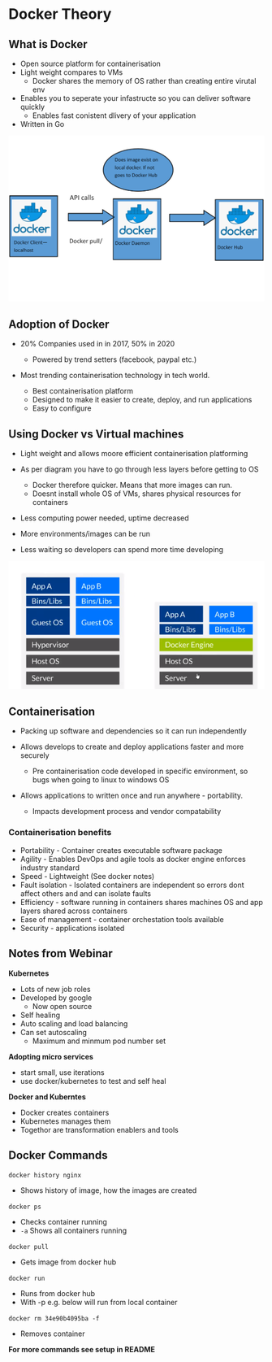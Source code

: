 # Docker Theory

## What is Docker

- Open source platform for containerisation
- Light weight compares to VMs
	- Docker shares the memory of OS rather than creating entire virutal env
- Enables you to seperate your infastructe so you can deliver software quickly
	- Enables fast conistent dlivery of your application
- Written in Go

![Docker_diagram](/images/Docker_diagram.PNG)

## Adoption of Docker

- 20% Companies used in in 2017, 50% in 2020
	- Powered by trend setters (facebook, paypal etc.)

- Most trending containerisation technology in tech world. 
	- Best containerisation platform
	- Designed to make it easier to create, deploy, and run applications
	- Easy to configure

## Using Docker vs Virtual machines

- Light weight and allows moore efficient containerisation platforming

- As per diagram you have to go through less layers before getting to OS
	- Docker therefore quicker. Means that more images can run.
	- Doesnt install whole OS of VMs, shares physical resources for containers

- Less computing power needed, uptime decreased
- More environments/images can be run
- Less waiting so developers can spend more time developing

![Docker_vs_VMs](/images/Docker_vs_VMs.PNG)

## Containerisation

- Packing up software and dependencies so it can run independently
- Allows develops to create and deploy applications faster and more securely
	- Pre containerisation code developed in specific environment, so bugs when going to linux to windows OS

- Allows applications to written once and run anywhere - portability.
	- Impacts development process and vendor compatability

### Containerisation benefits

- Portability - Container creates executable software package
- Agility - Enables DevOps and agile tools as docker engine enforces industry standard
- Speed - Lightweight (See docker notes)
- Fault isolation - Isolated containers are independent so errors dont affect others and and can isolate faults
- Efficiency - software running in containers shares machines OS and app layers shared across containers
- Ease of management - container orchestation tools available
- Security - applications isolated

## Notes from Webinar

**Kubernetes**

- Lots of new job roles
- Developed by google
	- Now open source
- Self healing
- Auto scaling and load balancing
- Can set autoscaling
	- Maximum and minmum pod number set

**Adopting micro services**

- start small, use iterations
- use docker/kubernetes to test and self heal

**Docker and Kuberntes**

- Docker creates containers
- Kubernetes manages them
- Togethor are transformation enablers and tools


## Docker Commands

```docker history nginx```

- Shows history of image, how the images are created

```docker ps```

- Checks container running
- ```-a``` Shows all containers running

```docker pull```

- Gets image from docker hub

```docker run```

- Runs from docker hub
- With -p e.g. below will run from local container

```docker rm 34e90b4095ba -f```

- Removes container

**For more commands see setup in README**
